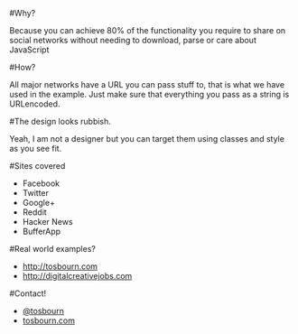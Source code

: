 #Why?

Because you can achieve 80% of the functionality you require to share on social networks without needing to download, parse or care about JavaScript

#How?

All major networks have a URL you can pass stuff to, that is what we have used in the example. Just make sure that everything you pass as a string is URLencoded.

#The design looks rubbish.

Yeah, I am not a designer but you can target them using classes and style as you see fit.

#Sites covered

* Facebook
* Twitter
* Google+
* Reddit
* Hacker News
* BufferApp

#Real world examples?

* http://tosbourn.com
* http://digitalcreativejobs.com

#Contact!

* [@tosbourn](https://twitter.com/tosbourn)
* [tosbourn.com](http://tosbourn.com)
